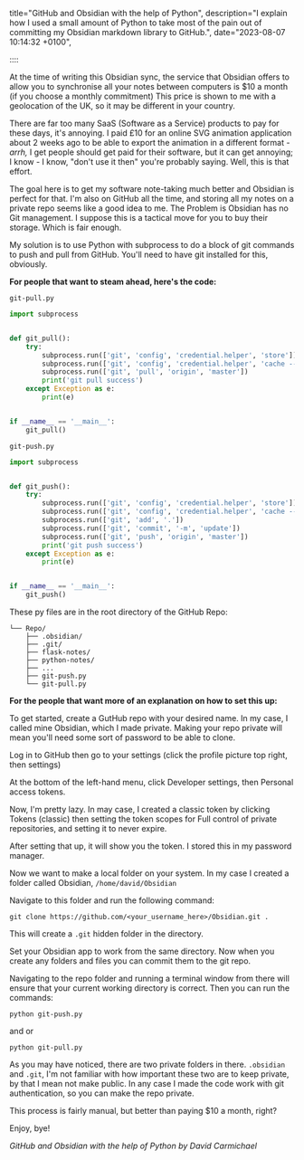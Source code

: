 title="GitHub and Obsidian with the help of Python",
description="I explain how I used a small amount of Python to take most of the pain out of committing my Obsidian markdown library to GitHub.",
date="2023-08-07 10:14:32 +0100",

::::

At the time of writing this Obsidian sync, the service that Obsidian offers to allow you to synchronise all your notes
between computers is $10 a month (if you choose a monthly commitment) This price is shown to me with a geolocation of
the UK, so it may be different in your country.

There are far too many SaaS (Software as a Service) products to pay for these days, it's annoying. I paid £10 for an
online SVG animation application about 2 weeks ago to be able to export the animation in a different format - *arrh,* I
get people should get paid for their software, but it can get annoying; I know - I know, "don't use it then" you're
probably saying. Well, this is that effort.

The goal here is to get my software note-taking much better and Obsidian is perfect for that. I'm also on GitHub all the
time, and storing all my notes on a private repo seems like a good idea to me. The Problem is Obsidian has no Git management. I
suppose this is a tactical move for you to buy their storage. Which is fair enough.

My solution is to use Python with subprocess to do a block of git commands to push and pull from GitHub. You'll need to
have git installed for this, obviously.

**For people that want to steam ahead, here's the code:**

`git-pull.py`

```python
import subprocess


def git_pull():
    try:
        subprocess.run(['git', 'config', 'credential.helper', 'store'])
        subprocess.run(['git', 'config', 'credential.helper', 'cache --timeout 7200'])
        subprocess.run(['git', 'pull', 'origin', 'master'])
        print('git pull success')
    except Exception as e:
        print(e)


if __name__ == '__main__':
    git_pull()

```

`git-push.py`

```python
import subprocess


def git_push():
    try:
        subprocess.run(['git', 'config', 'credential.helper', 'store'])
        subprocess.run(['git', 'config', 'credential.helper', 'cache --timeout 7200'])
        subprocess.run(['git', 'add', '.'])
        subprocess.run(['git', 'commit', '-m', 'update'])
        subprocess.run(['git', 'push', 'origin', 'master'])
        print('git push success')
    except Exception as e:
        print(e)


if __name__ == '__main__':
    git_push()

```

These py files are in the root directory of the GitHub Repo:

```
└── Repo/
    ├── .obsidian/
    ├── .git/
    ├── flask-notes/
    ├── python-notes/
    ├── ...
    ├── git-push.py
    └── git-pull.py
```

**For the people that want more of an explanation on how to set this up:**

To get started, create a GutHub repo with your desired name. In my case, I called mine Obsidian, which I made private.
Making your repo private will mean you'll need some sort of password to be able to clone.

Log in to GitHub then go to your settings (click the profile picture top right, then settings)

At the bottom of the left-hand menu, click Developer settings, then Personal access tokens.

Now, I'm pretty lazy. In may case, I created a classic token by clicking Tokens (classic) then setting the token scopes
for Full control of private repositories, and setting it to never expire.

After setting that up, it will show you the token. I stored this in my password manager.

Now we want to make a local folder on your system. In my case I created a folder called Obsidian, `/home/david/Obsidian`

Navigate to this folder and run the following command:

`git clone https://github.com/<your_username_here>/Obsidian.git .`

This will create a `.git` hidden folder in the directory.

Set your Obsidian app to work from the same directory. Now when you create any folders and files you can commit them to
the git repo.

Navigating to the repo folder and running a terminal window from there will ensure that your current working directory
is correct. Then you can run the commands:

`python git-push.py`

and or

`python git-pull.py`

As you may have noticed, there are two private folders in there. `.obsidian` and `.git`, I'm not familiar with how
important these two are to keep private, by that I mean not make public. In any case I made the code work with git
authentication, so you can make the repo private.

This process is fairly manual, but better than paying $10 a month, right?

Enjoy, bye!

*GitHub and Obsidian with the help of Python by David Carmichael*